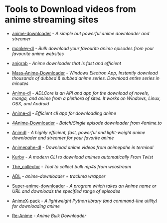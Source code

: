 # Tools to Download videos from anime streaming sites 

* [anime-downloader](https://github.com/anime-dl/anime-downloader) - *A simple but powerful anime downloader and streamer*

* [monkey-dl](https://github.com/Oshan96/monkey-dl) - *Bulk download your favourite anime episodes from your favourite anime websites*

* [anigrab](https://github.com/ngomile/anigrab) - *Anime downloader that is fast and efficient*

* [Mass-Anime-Downloader](https://github.com/Zebraslive/Mass-Anime-Downloader) - *Windows Electron App, Instantly download thousands of dubbed & subbed anime series. Download entire series in minutes*

* [Anime-dl](https://github.com/vrienstudios/anime-dl) - *ADLCore is an API and app for the download of novels, manga, and anime from a plethora of sites. It works on Windows, Linux, OSX, and Android*

* [Anime-dl](https://github.com/gabelluardo/anime-dl) - *Efficient cli app for downloading anime*

* [4Anime-Downloader](https://github.com/AllMight420/4Anime-Downloader) - *Batch/Single episode downloader from 4anime.to*

* [Animdl](https://github.com/justfoolingaround/animdl) - *A highly efficient, fast, powerful and light-weight anime downloader and streamer for your favorite anime*

* [Animepahe-dl](https://github.com/KevCui/animepahe-dl) - *Download anime videos from animepahe in terminal*

* [Kurby](https://github.com/aberrier/kurby) - *A modern CLI to download animes automatically From Twist*

* [The_collector](https://github.com/cyberrumor/the_collector) - *Tool to collect bulk mp4s from wcostream*

* [ADL](https://github.com/RaitaroH/adl) - *anime-downloader + trackma wrapper*

* [Super-anime-downloader](https://github.com/ali-sajjad-rizavi/super-anime-downloader) - *A program which takes an Anime name or URL and downloads the specified range of episodes*

* [AnimeX-pack](https://github.com/Mastersam07/animeX-pack) - *A lightweight Python library (and command-line utility) for downloading anime*

* [Re-Anime](https://github.com/varunpanchal283/Re-Anime) - *Anime Bulk Downloader*
